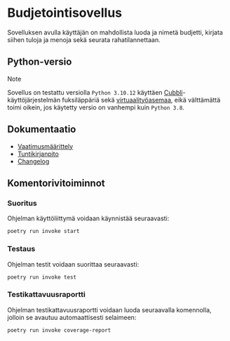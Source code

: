 # Budjetointisovellus
Sovelluksen avulla käyttäjän on mahdollista luoda ja nimetä budjetti, kirjata siihen tuloja ja menoja sekä seurata rahatilannettaan. 

## Python-versio
> [!NOTE]
> Sovellus on testattu versiolla `Python 3.10.12` käyttäen [Cubbli](https://helpdesk.it.helsinki.fi/ohjeet/muut-ohjeet/cubbli-helsingin-yliopistossa)-käyttöjärjestelmän fuksiläppäriä sekä [virtuaalityöasemaa](https://vdi.helsinki.fi/), eikä välttämättä toimi oikein, jos käytetty versio on vanhempi kuin `Python 3.8`. 

## Dokumentaatio
- [Vaatimusmäärittely](budjetointisovellus/dokumentaatio/vaatimusmaarittely.md)
- [Tuntikirjanpito](budjetointisovellus/dokumentaatio/tuntikirjanpito.md)
- [Changelog](budjetointisovellus/dokumentaatio/changelog.md)

## Komentorivitoiminnot

### Suoritus

Ohjelman käyttöliittymä voidaan käynnistää seuraavasti:
```
poetry run invoke start
```

### Testaus
Ohjelman testit voidaan suorittaa seuraavasti:
```
poetry run invoke test
```

### Testikattavuusraportti

Ohjelman testikattavuusraportti voidaan luoda seuraavalla komennolla, jolloin se avautuu automaattisesti selaimeen:
```
poetry run invoke coverage-report
```

